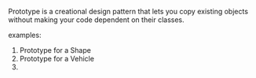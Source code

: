 Prototype is a creational design pattern that lets you copy 
existing objects without making your code dependent on their classes.

examples:
1. Prototype for a Shape
2. Prototype for a Vehicle
3. 